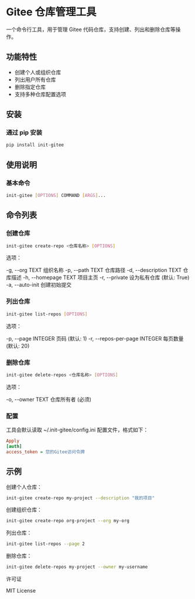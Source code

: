 # Gitee 仓库管理工具

一个命令行工具，用于管理 Gitee 代码仓库，支持创建、列出和删除仓库等操作。

## 功能特性

- 创建个人或组织仓库
- 列出用户所有仓库
- 删除指定仓库
- 支持多种仓库配置选项

## 安装

### 通过 pip 安装

```bash
pip install init-gitee
```

## 使用说明

### 基本命令

```bash
init-gitee [OPTIONS] COMMAND [ARGS]...
```

## 命令列表

### 创建仓库

```bash
init-gitee create-repo <仓库名称> [OPTIONS]
```

选项：

-g, --org TEXT 组织名称
-p, --path TEXT 仓库路径
-d, --description TEXT 仓库描述
-h, --homepage TEXT 项目主页
-r, --private 设为私有仓库 (默认: True)
-a, --auto-init 创建初始提交

### 列出仓库

```bash
init-gitee list-repos [OPTIONS]
```

选项：

-p, --page INTEGER 页码 (默认: 1)
-r, --repos-per-page INTEGER 每页数量 (默认: 20)

### 删除仓库

```bash
init-gitee delete-repos <仓库名称> [OPTIONS]
```

选项：

-o, --owner TEXT 仓库所有者 (必须)

### 配置

工具会默认读取 ~/.init-gitee/config.ini 配置文件，格式如下：


```ini
Apply
[auth]
access_token = 您的Gitee访问令牌
```

## 示例

创建个人仓库：

```bash
init-gitee create-repo my-project --description "我的项目"
```

创建组织仓库：

```bash
init-gitee create-repo org-project --org my-org
```

列出仓库：

```bash
init-gitee list-repos --page 2
```

删除仓库：

```bash
init-gitee delete-repos my-project --owner my-username
```

许可证

MIT License

